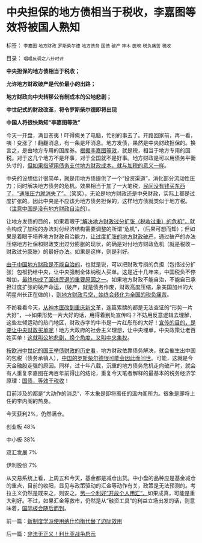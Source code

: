 # 中央担保的地方债相当于税收，李嘉图等效将被国人熟知

标签： `李嘉图` `地方财政` `罗斯柴尔德` `地方债务` `国债` `破产` `神木` `医改` `税负痛苦` `税收` 

目录： `唱唱反调之八卦时评`

**中央担保的地方债相当于税收；**

**允许地方财政破产是代价最小的出路；**

**地方财政向中央转移公有制成本的公地悲剧；**

**中世纪式的财政改革，将令罗斯柴尔德即将出现**

**中国人将很快熟知“李嘉图等效”**

今天一开盘，满目苍夷！吓得俺关了电脑，忙别的事去了。开路回家前，再一看，咦！变涨了！翻翻消息，有一条是坏消息。地方发债，果然是中央财政担保的。换言之，是由地方专用的国库券。[根据李嘉图等效](../../../2011/10/12/李嘉图等效（国债＝税收）的实物税，古钱，国家征用，暴力拆迁.md)，就是税，相当于地方专用的国税。对于这几个地方不是坏事，对于全国就不是好事。地方财政是可以用债务平衡头寸的，[但如果指望用债务支付地方财政成本，就与加税的意义一样](../../../2011/10/12/李嘉图等效“国债＝税收”是起码的民主常识；.md)。

中央的设想估计很简单，就是用地方债提供了一个“投资渠道”，消化部分流动性压力；同时解决地方债务的危机。效果相当于加了一大笔税，[民间没有钱买东西了，“通胀压力就消失了”。（](../../../2007/8/30/中国股市不是资源配置优化器，是一个货币回笼机.md)笑笑）。无论是地方财政还是中央财政，实际上都是过度扩张的。因此中央是不应该为地方债务担保的，这样地方债就类似于地方税。（[注意中国是没有地方财政自治的](../../../2007/11/17/地方财政危机催生苛政？.md)）。

让地方发债的目的，如果着眼于[“解决地方财政过分扩张（税收过重）的危机”，](../../../2009/2/13/财政和金融双料危机共振.md)就会构成了加税的办法对付经济结构需要调整的所谓“危机”，（后果可想而知）；但如果是着眼于培养地方财政自治能力，[让过度扩张的地方财政破产](../../../2010/11/25/民主就是行省制度向地方市政转变.md)，通过破产的办法压缩地方社保和财政支出过分膨胀的现状，的确是对付地方财政危机（就是税收－财政过分膨胀）的最好办法。如果是这样，则是利好。

[由于中国地方财政是不能自治的](../../../2009/9/1/为什么地方财政社会保障排外是理所当然的.md)，也就是说，可以把财政亏损的负担（包括过分扩张）包袱扔给中央，让中央强制全体纳税人买单。这是近十几年来，中国税负不停增加，[最终构成了国进民退的重要原因之一](../../../2010/2/22/为什么三亚春节晒白肉成为时尚.md)。如果地方财政不能自治，不能自已承担过度扩张的破产命运，（破产，就是债务作废，财政高度压缩，象美国加州的大明星州长正在做的），[则地方财政亏空，始终会转化为全国的税负痛苦](../../../2010/10/2/税负轻还是重？纳税还是保护费？.md)。

不妨看看今天，[从神木医改到重庆新文](../../../2010/10/8/免去郭宝成党内外职务以示鼓励.md)革，连篇累牍的都是无法查证的“形势一片大好”，——>如果形势一片大好的话，用得着到处宣传吗？不妨用反意逻辑去理解，这些左倾运动的热门地区，财政赤字的牛市是一片红彤彤的大好！[宣传的目的，是要让中央财政买单呢](../../../2010/8/10/罗马公地悲剧和贵族特权，和国有资产流失.md)！地方大政府的社会主义理想，让中央埋单，中央政策让老百姓买单！[这就叫公地悲剧，换个角度，又叫中央集权](../../../2011/8/12/中国不是大国吗？.md)。

[按欧洲中世纪的国王举债财政的历史看](../../../2011/8/28/犹太人高利贷的主顾是谁？犹太人真的有钱吗？.md)，地方财政依靠债务解决，就会催生出中国的包税（债务承销人），[中国的罗斯柴尔德很可能会因此而问世](../../../2011/8/29/和珅！就是罗斯柴尔德！.md)。可能，这就是今天金融股走强的原因。同样，过十年八载，沉重的地方债务危机走向破产时，就会有人重复李嘉图在两百年前得出的结论，重复今天笔者解释的最基本的税务经济学原理：[国债，等效于税收](../../../2011/10/11/李嘉图等效，国债就是税收.md)！



目前涉及的都是“大动作的消息”，不太象是即将离任的温内阁所为。很象是即将上任的李内阁的热身。



今天获利2%，仍然满仓。

创业板 48%

中小板 38%

双汇发展 7%

伊利股份 7%



从交易系统上看，上周五和今天，基金都是减仓出货。中小盘的品种应是基金减仓的重点，目前的收阳，显见与政策驱动的汇金等动作有关，政策是无法预测的。考拉主义仍然是既来之，则安之。[另一个利好“开放个人用汇”，](../../../2011/8/12/只有人民币升值才符合中国利益！.md)如果成真，可能是重大利好。不过，如果汇金等救市，仍然是从“融资工具”的利益立场出发的话，则意味着，[国际板会随后而到](../../../2010/11/29/国际板是最具卖国潜力的选手.md)。

前一篇：[新制度学派使用纳什均衡代替了边际效用](../../../2011/10/24/新制度学派使用纳什均衡代替了边际效用.md)

后一篇：[非法无正义！利比亚战争启示](../../../2011/10/24/非法无正义！利比亚战争启示.md)